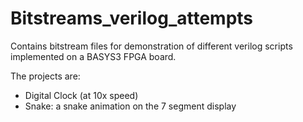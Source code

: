 # Bitstreams_verilog_attempts
 
Contains bitstream files for demonstration of different verilog scripts implemented on a BASYS3 FPGA board.

The projects are:
- Digital Clock (at 10x speed)
- Snake: a snake animation on the 7 segment display
